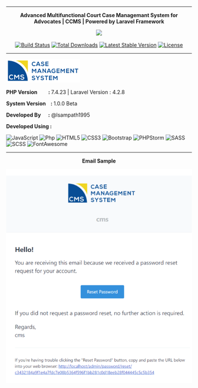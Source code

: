 <hr>

<p align="center"><strong>Advanced Multifunctional Court Case Managemant System for Advocates | CCMS | Powered by Laravel Framework</strong></p>
<p align="center"><img src="https://laravel.com/assets/img/components/logo-laravel.svg"></p>

<p align="center">
<a href="https://travis-ci.org/laravel/framework"><img src="https://travis-ci.org/laravel/framework.svg" alt="Build Status"></a>
<a href="https://packagist.org/packages/laravel/framework"><img src="https://poser.pugx.org/laravel/framework/d/total.svg" alt="Total Downloads"></a>
<a href="https://packagist.org/packages/laravel/framework"><img src="https://poser.pugx.org/laravel/framework/v/stable.svg" alt="Latest Stable Version"></a>
<a href="https://packagist.org/packages/laravel/framework"><img src="https://poser.pugx.org/laravel/framework/license.svg" alt="License"></a>
</p>

<hr>

<p align="left"><img src="https://github.com/lsampath1995/CCMS/blob/67a830b8204b522ed4116b60310ac2bbb3246134/public/upload/logo/logo.png"></p>
<p align="left"><strong>PHP Version &nbsp;&nbsp;&nbsp;&nbsp;&nbsp;&nbsp;&nbsp; : </strong>7.4.23 | Laravel Version : 4.2.8</p>
<p align="left"><strong>System Version &nbsp;&nbsp; : </strong>1.0.0 Beta</p>
<p align="left"><strong>Developed By &nbsp;&nbsp;&nbsp;&nbsp; :</strong> @lsampath1995</p>
<p align="left"><strong>Developed Using : </strong></p>

![JavaScript](https://img.shields.io/badge/-JavaScript-black?style=plastic&logo=javascript)
![Php](https://img.shields.io/badge/-php-394989?style=plastic&logo=php)
![HTML5](https://img.shields.io/badge/-HTML5-E34F26?style=plastic&logo=html5&logoColor=white)
![CSS3](https://img.shields.io/badge/-CSS3-1572B6?style=plastic&logo=css3)
![Bootstrap](https://img.shields.io/badge/-Bootstrap-563D7C?style=plastic&logo=bootstrap)
![PHPStorm](https://img.shields.io/badge/-PHPStorm-0B610B?style=plastic&logo=PHPStorm)
![SASS](https://img.shields.io/badge/-SASS-0B610B?style=plastic&logo=SASS)
![SCSS](https://img.shields.io/badge/-SCSS-0B610B?style=plastic&logo=SCSS)
![FontAwesome](https://img.shields.io/badge/-FontAwesome-0B610B?style=plastic&logo=FontAwesome)
<hr>
<p align="center"><strong>Email Sample</strong></p>
<p align="center"><img src="https://github.com/lsampath1995/CCMS/blob/16de7855ae3a8caf92fa7a8314413022771fa5a1/Samples/email.PNG"></p>


 
